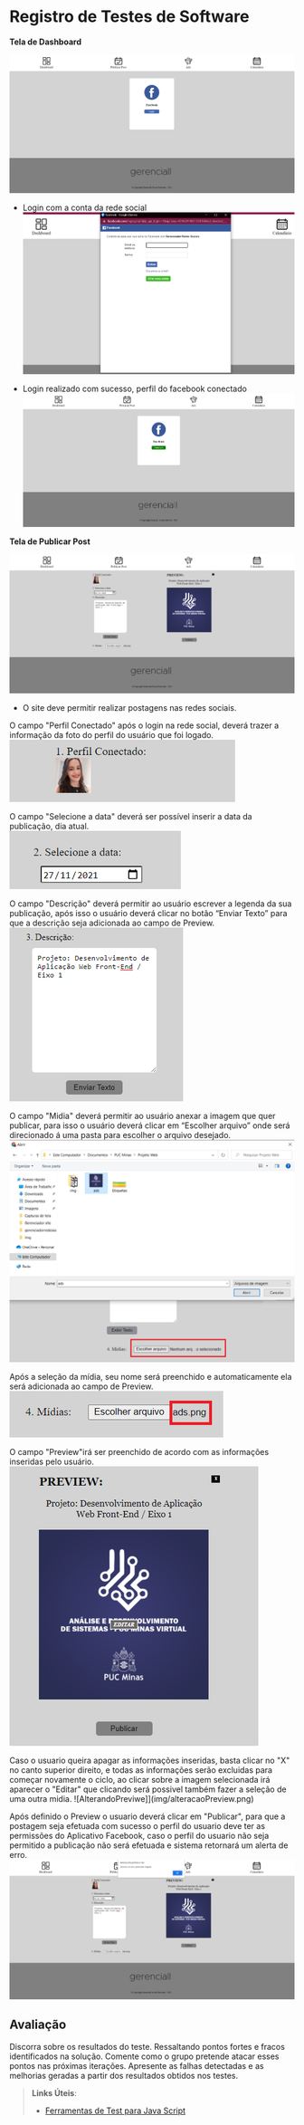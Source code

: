 # Registro de Testes de Software
**Tela de Dashboard**

![TelaInicial](img/TelaInicial.png)

* Login com a conta da rede social 
![TelaLoginFacebook](img/telaLoginFacebook.png)

* Login realizado com sucesso, perfil do facebook conectado
![TelaConectado](img/telaFacebookConectado.png)

**Tela de Publicar Post**

 ![TelaPublicarPost](img/telaPublicar.png)

* O site deve permitir realizar postagens nas redes sociais. 

O campo "Perfil Conectado" após o login na rede social, deverá trazer a informação da foto do perfil do usuário que foi logado.
 ![PerfilLogado](img/perfilConectado.png)
 
O campo "Selecione a data" deverá ser possível inserir a data da publicação, dia atual.  
 ![SelecionandoData](img/selecioneData.png)
 
O campo "Descrição" deverá permitir ao usuário escrever a legenda da sua publicação, após isso o usuário deverá clicar no botão “Enviar Texto” para que a descrição seja adicionada ao campo de Preview. 
![InserindoLegenda](img/descricao.png)

O campo "Midia" deverá permitir ao usuário anexar a imagem que quer publicar, para isso o usuário deverá clicar em “Escolher arquivo” onde será direcionado á uma pasta para escolher o arquivo desejado.
![InserindoImagem](img/midia.png)

Após a seleção da mídia, seu nome será preenchido e automaticamente ela será adicionada ao campo de Preview. 
![ImagemSelecionada](img/ImagemSelecionada.png)

O campo "Preview"irá ser preenchido de acordo com as informações inseridas pelo usuário.
![Preview](img/preview.png)

Caso o usuario queira apagar as informações inseridas, basta clicar no "X" no canto superior direito, e todas as informações serão excluidas para começar novamente o ciclo, ao clicar sobre a imagem selecionada irá aparecer o "Editar" que clicando será possivel também fazer a seleção de uma outra midia.
![AlterandoPreviwe]](img/alteracaoPreview.png)

Após definido o Preview o usuario deverá clicar em "Publicar", para que a postagem seja efetuada com sucesso o perfil do usuario deve ter as permissões do Aplicativo Facebook, caso o perfil do usuario não seja permitido a publicação não será efetuada e sistema retornará um alerta de erro.
![PermissãoNegada](img/permissaoNegada.png)

## Avaliação

Discorra sobre os resultados do teste. Ressaltando pontos fortes e fracos identificados na solução. Comente como o grupo pretende atacar esses pontos nas próximas iterações. Apresente as falhas detectadas e as melhorias geradas a partir dos resultados obtidos nos testes.

> **Links Úteis**:
> - [Ferramentas de Test para Java Script](https://geekflare.com/javascript-unit-testing/)
